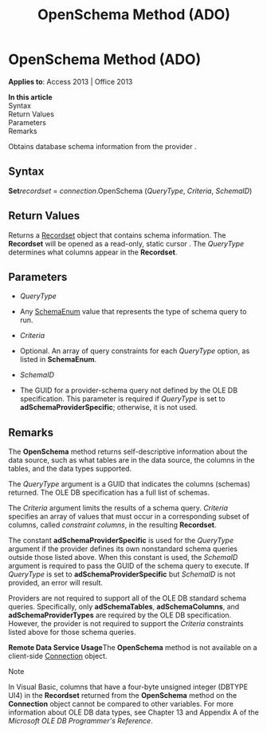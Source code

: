 ﻿---
title: OpenSchema Method (ADO)
TOCTitle: OpenSchema Method (ADO)
ms:assetid: 57771163-a14e-207a-2942-849acb79a9a1
ms:mtpsurl: https://msdn.microsoft.com/en-us/library/JJ249294(v=office.15)
ms:contentKeyID: 48544970
ms.date: 09/18/2015
mtps_version: v=office.15
---

# OpenSchema Method (ADO)


**Applies to**: Access 2013 | Office 2013

**In this article**  
Syntax  
Return Values  
Parameters  
Remarks  

Obtains database schema information from the provider .

## Syntax

**Set***recordset* = *connection*.OpenSchema (*QueryType*, *Criteria*, *SchemaID*)

## Return Values

Returns a [Recordset](recordset-object-ado.md) object that contains schema information. The **Recordset** will be opened as a read-only, static cursor . The *QueryType* determines what columns appear in the **Recordset**.

## Parameters

  - *QueryType*

  - Any [SchemaEnum](schemaenum.md) value that represents the type of schema query to run.

  - *Criteria*

  - Optional. An array of query constraints for each *QueryType* option, as listed in **SchemaEnum**.

  - *SchemaID*

  - The GUID for a provider-schema query not defined by the OLE DB specification. This parameter is required if *QueryType* is set to **adSchemaProviderSpecific**; otherwise, it is not used.

## Remarks

The **OpenSchema** method returns self-descriptive information about the data source, such as what tables are in the data source, the columns in the tables, and the data types supported.

The *QueryType* argument is a GUID that indicates the columns (schemas) returned. The OLE DB specification has a full list of schemas.

The *Criteria* argument limits the results of a schema query. *Criteria* specifies an array of values that must occur in a corresponding subset of columns, called *constraint columns*, in the resulting **Recordset**.

The constant **adSchemaProviderSpecific** is used for the *QueryType* argument if the provider defines its own nonstandard schema queries outside those listed above. When this constant is used, the *SchemaID* argument is required to pass the GUID of the schema query to execute. If *QueryType* is set to **adSchemaProviderSpecific** but *SchemaID* is not provided, an error will result.

Providers are not required to support all of the OLE DB standard schema queries. Specifically, only **adSchemaTables**, **adSchemaColumns**, and **adSchemaProviderTypes** are required by the OLE DB specification. However, the provider is not required to support the *Criteria* constraints listed above for those schema queries.

**Remote Data Service Usage**The **OpenSchema** method is not available on a client-side [Connection](connection-object-ado.md) object.


> [!NOTE]
> <P>In Visual Basic, columns that have a four-byte unsigned integer (DBTYPE UI4) in the <STRONG>Recordset</STRONG> returned from the <STRONG>OpenSchema</STRONG> method on the <STRONG>Connection</STRONG> object cannot be compared to other variables. For more information about OLE DB data types, see Chapter 13 and Appendix A of the <EM>Microsoft OLE DB Programmer's Reference</EM>.</P>


